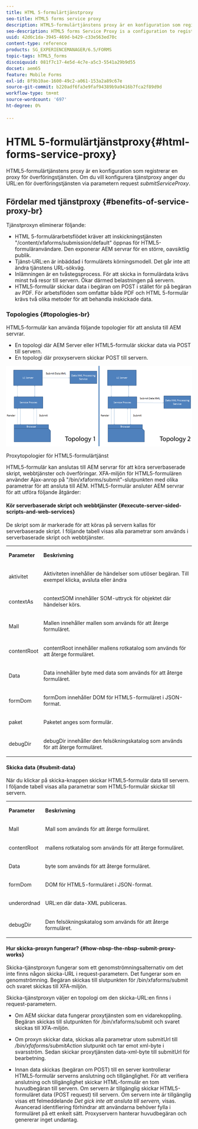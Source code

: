```yaml
---
title: HTML 5-formulärtjänstproxy
seo-title: HTML5 forms service proxy
description: HTML5-formulärtjänstens proxy är en konfiguration som registrerar en proxy för överföringstjänsten. Om du vill konfigurera tjänstproxy anger du URL:en för överföringstjänsten via parametern submitServiceProxy för begäran.
seo-description: HTML5 forms Service Proxy is a configuration to register a proxy for the submission service. To configure Service Proxy, specify the URL of submission service through request parameter submissionServiceProxy.
uuid: 42d6c1da-3945-469d-b429-c33e563ed70c
content-type: reference
products: SG_EXPERIENCEMANAGER/6.5/FORMS
topic-tags: hTML5_forms
discoiquuid: 081f7c17-4e5d-4c7e-a5c3-5541a29b9d55
docset: aem65
feature: Mobile Forms
exl-id: 8f9b10ae-1600-49c2-a061-153a2a89c67e
source-git-commit: b220adf6fa3e9faf94389b9a9416b7fca2f89d9d
workflow-type: tm+mt
source-wordcount: '697'
ht-degree: 0%

---
```


# HTML 5-formulärtjänstproxy{#html-forms-service-proxy}

HTML5-formulärtjänstens proxy är en konfiguration som registrerar en proxy för överföringstjänsten. Om du vill konfigurera tjänstproxy anger du URL:en för överföringstjänsten via parametern request *submitServiceProxy*.

## Fördelar med tjänstproxy {#benefits-of-service-proxy-br}

Tjänstproxyn eliminerar följande:

* HTML 5-formulärarbetsflödet kräver att inskickningstjänsten &quot;/content/xfaforms/submission/default&quot; öppnas för HTML5-formuläranvändare. Den exponerar AEM servrar för en större, oavsiktlig publik.
* Tjänst-URL:en är inbäddad i formulärets körningsmodell. Det går inte att ändra tjänstens URL-sökväg.
* Inlämningen är en tvåstegsprocess. För att skicka in formulärdata krävs minst två resor till servern. Ökar därmed belastningen på servern.
* HTML5-formulär skickar data i begäran om POST i stället för på begäran av PDF. För arbetsflöden som omfattar både PDF och HTML 5-formulär krävs två olika metoder för att behandla inskickade data.

### Topologies {#topologies-br}

HTML5-formulär kan använda följande topologier för att ansluta till AEM servrar.

* En topologi där AEM Server eller HTML5-formulär skickar data via POST till servern.
* En topologi där proxyservern skickar POST till servern.

![Proxytopologier för HTML5-formulärtjänst](assets/topology.png)

Proxytopologier för HTML5-formulärtjänst

HTML5-formulär kan anslutas till AEM servrar för att köra serverbaserade skript, webbtjänster och överföringar. XFA-miljön för HTML5-formulären använder Ajax-anrop på &quot;/bin/xfaforms/submit&quot;-slutpunkten med olika parametrar för att ansluta till AEM. HTML5-formulär ansluter AEM servrar för att utföra följande åtgärder:

#### Kör serverbaserade skript och webbtjänster {#execute-server-sided-scripts-and-web-services}

De skript som är markerade för att köras på servern kallas för serverbaserade skript. I följande tabell visas alla parametrar som används i serverbaserade skript och webbtjänster.

<table>
 <tbody>
  <tr>
   <td><p><strong>Parameter</strong></p> </td>
   <td><p><strong>Beskrivning</strong></p> </td>
  </tr>
  <tr>
   <td><p>aktivitet</p> </td>
   <td><p>Aktiviteten innehåller de händelser som utlöser begäran. Till exempel klicka, avsluta eller ändra</p> </td>
  </tr>
  <tr>
   <td><p>contextAs</p> </td>
   <td><p>contextSOM innehåller SOM-uttryck för objektet där händelser körs.</p> </td>
  </tr>
  <tr>
   <td><p>Mall</p> </td>
   <td><p>Mallen innehåller mallen som används för att återge formuläret.</p> </td>
  </tr>
  <tr>
   <td><p>contentRoot</p> </td>
   <td><p>contentRoot innehåller mallens rotkatalog som används för att återge formuläret.</p> </td>
  </tr>
  <tr>
   <td><p>Data</p> </td>
   <td><p>Data innehåller byte med data som används för att återge formuläret.</p> </td>
  </tr>
  <tr>
   <td><p>formDom</p> </td>
   <td><p>formDom innehåller DOM för HTML5-formuläret i JSON-format.</p> </td>
  </tr>
  <tr>
   <td><p>paket</p> </td>
   <td><p>Paketet anges som formulär.</p> </td>
  </tr>
  <tr>
   <td><p>debugDir</p> </td>
   <td><p>debugDir innehåller den felsökningskatalog som används för att återge formuläret.</p> </td>
  </tr>
 </tbody>
</table>

#### Skicka data {#submit-data}

När du klickar på skicka-knappen skickar HTML5-formulär data till servern. I följande tabell visas alla parametrar som HTML5-formulär skickar till servern.

<table>
 <tbody>
  <tr>
   <td><p><strong>Parameter</strong></p> </td>
   <td><p><strong>Beskrivning</strong></p> </td>
  </tr>
  <tr>
   <td><p>Mall</p> </td>
   <td><p>Mall som används för att återge formuläret.</p> </td>
  </tr>
  <tr>
   <td><p>contentRoot</p> </td>
   <td><p>mallens rotkatalog som används för att återge formuläret.</p> </td>
  </tr>
  <tr>
   <td><p>Data</p> </td>
   <td><p>byte som används för att återge formuläret.</p> </td>
  </tr>
  <tr>
   <td><p>formDom</p> </td>
   <td><p>DOM för HTML5-formuläret i JSON-format.</p> </td>
  </tr>
  <tr>
   <td><p>underordnad</p> </td>
   <td><p>URL:en där data-XML publiceras.</p> </td>
  </tr>
  <tr>
   <td><p>debugDir</p> </td>
   <td><p>Den felsökningskatalog som används för att återge formuläret.</p> </td>
  </tr>
 </tbody>
</table>

#### Hur skicka-proxyn fungerar? {#how-nbsp-the-nbsp-submit-proxy-works}

Skicka-tjänstproxyn fungerar som ett genomströmningsalternativ om det inte finns någon skicka-URL i request-parametern. Det fungerar som en genomströmning. Begäran skickas till slutpunkten för /bin/xfaforms/submit och svaret skickas till XFA-miljön.

Skicka-tjänstproxyn väljer en topologi om den skicka-URL:en finns i request-parametern.

* Om AEM skickar data fungerar proxytjänsten som en vidarekoppling. Begäran skickas till slutpunkten för /bin/xfaforms/submit och svaret skickas till XFA-miljön.
* Om proxyn skickar data, skickas alla parametrar utom submitUrl till */bin/xfaforms/submitAction* slutpunkt och tar emot xml-byte i svarsström. Sedan skickar proxytjänsten data-xml-byte till submitUrl för bearbetning.

* Innan data skickas (begäran om POST) till en server kontrollerar HTML5-formulär serverns anslutning och tillgänglighet. För att verifiera anslutning och tillgänglighet skickar HTML-formulär en tom huvudbegäran till servern. Om servern är tillgänglig skickar HTML5-formuläret data (POST request) till servern. Om servern inte är tillgänglig visas ett felmeddelande *Det gick inte att ansluta till servern,* visas. Avancerad identifiering förhindrar att användarna behöver fylla i formuläret på ett enkelt sätt. Proxyservern hanterar huvudbegäran och genererar inget undantag.
